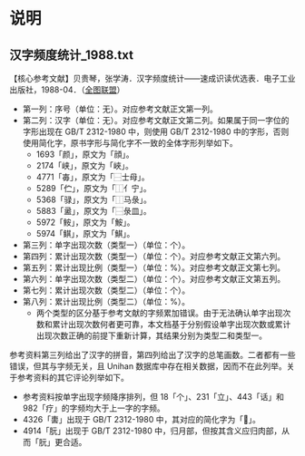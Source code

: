 # 说明

## 汉字频度统计_1988.txt

【核心参考文献】贝贵琴，张学涛．汉字频度统计——速成识读优选表．电子工业出版社，1988-04．（[全图联盟](http://book.ucdrs.superlib.net/views/specific/2929/bookDetail.jsp?dxNumber=000001081892&d=F354F677C912576BA20CE537E3431A70&fenlei=08011304)）

- 第一列：序号（单位：无）。对应参考文献正文第一列。
- 第二列：汉字（单位：无）。对应参考文献正文第二列。如果属于同一字位的字形出现在 GB/T 2312-1980 中，则使用 GB/T 2312-1980 中的字形，否则使用简化字，原书字形与简化字不一致的全体字形列举如下。
    - 1693「颜」，原文为「顔」。
    - 2174「峡」，原文为「峽」。
    - 4771「毐」，原文为「⿱士母」。
    - 5289「伫」，原文为「⿰亻宁」。
    - 5368「𫘧」，原文为「⿰马彔」。
    - 5883「盝」，原文为「⿱彔皿」。
    - 5972「𩽾」，原文为「鮟」。
    - 5974「鲯」，原文为「鯕」。
- 第三列：单字出现次数（类型一）（单位：个）。
- 第四列：累计出现次数（类型一）（单位：个）。对应参考文献正文第六列。
- 第五列：累计出现比例（类型一）（单位：%）。对应参考文献正文第七列。
- 第六列：单字出现次数（类型二）（单位：个）。对应参考文献正文第五列。
- 第七列：累计出现次数（类型二）（单位：个）。
- 第八列：累计出现比例（类型二）（单位：%）。
    - 两个类型的区分基于参考文献的字频累加错误。由于无法确认单字出现次数和累计出现次数何者更可靠，本文档基于分别假设单字出现次数或累计出现次数正确的前提下重新计算，其结果分别为类型二和类型一。

参考资料第三列给出了汉字的拼音，第四列给出了汉字的总笔画数。二者都有一些错误，但其与字频无关，且 Unihan 数据库中存在相关数据，因而不在此列举。关于参考资料的其它评论列举如下。
-   参考资料按单字出现字频降序排列，但 18「个」、231「立」、443「话」和 982「疗」的字频均大于上一字的字频。
-   4326「軎」出现于 GB/T 2312-1980 中，其对应的简化字为「𰹲」。	
-   4914「朊」出现于 GB/T 2312-1980 中，归月部，但按其含义应归肉部，从而「䏓」更合适。
